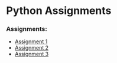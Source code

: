 # Python Assignments

### Assignments:
  - [Assignment 1](https://drive.google.com/file/d/18IEnQz-Ujq8GLzv4qDYDpnYhusuJZemO/view?fbclid=IwAR04TX9e6nOJFe7y601FsIW9ZgMit2zZFtk1BtVbSI6vFtzmYSivP_R7zQs)
  - [Assignment 2](https://drive.google.com/file/d/1xZLSmRLigT2UVTNmhebzjYEJiTiwe9H4/view?fbclid=IwAR24uxu6jF4kayHYSrf8UvEPxmW1qWIhO1kVygD3Vw5wXotsGBuygwAwiyo)
  - [Assignment 3](https://drive.google.com/file/d/1XObDZxcOkEHowZf_rc3R1s779LgxGodY/view?fbclid=IwAR22Ye8_Eq5FgDkMSVo8U-SZc2vz021Xp6blBSG2fYVpKglKV85UchTHav8)

